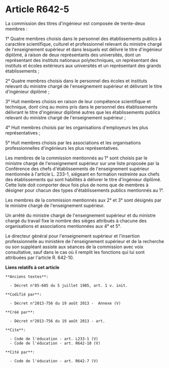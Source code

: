 # Article R642-5

La commission des titres d'ingénieur est composée de trente-deux membres : 

1° Quatre membres choisis dans le personnel des établissements publics à caractère scientifique, culturel et professionnel
relevant du ministre chargé de l'enseignement supérieur et dans lesquels est délivré le titre d'ingénieur diplômé, à raison
de deux représentants des universités, dont un représentant des instituts nationaux polytechniques, un représentant des
instituts et écoles extérieurs aux universités et un représentant des grands établissements ; 

2° Quatre membres choisis dans le personnel des écoles et instituts relevant du ministre chargé de l'enseignement supérieur
et délivrant le titre d'ingénieur diplômé ; 

3° Huit membres choisis en raison de leur compétence scientifique et technique, dont cinq au moins pris dans le personnel des
établissements délivrant le titre d'ingénieur diplômé autres que les établissements publics relevant du ministre chargé de
l'enseignement supérieur ; 

4° Huit membres choisis par les organisations d'employeurs les plus représentatives ; 

5° Huit membres choisis par les associations et les organisations professionnelles d'ingénieurs les plus représentatives. 

Les membres de la commission mentionnés au 1° sont choisis par le ministre chargé de l'enseignement supérieur sur une liste
proposée par la Conférence des chefs d'établissements de l'enseignement supérieur mentionnée à l'article L. 233-1, siégeant
en formation restreinte aux chefs des établissements qui sont habilités à délivrer le titre d'ingénieur diplômé. Cette liste
doit comporter deux fois plus de noms que de membres à désigner pour chacun des types d'établissements publics mentionnés au
1°. 

Les membres de la commission mentionnés aux 2° et 3° sont désignés par le ministre chargé de l'enseignement supérieur. 

Un arrêté du ministre chargé de l'enseignement supérieur et du ministre chargé du travail fixe le nombre des sièges attribués
à chacune des organisations et associations mentionnées aux 4° et 5°. 

Le directeur général pour l'enseignement supérieur et l'insertion professionnelle au ministère de l'enseignement supérieur et
de la recherche ou son suppléant assiste aux séances de la commission avec voix consultative, sauf dans le cas où il remplit
les fonctions qui lui sont attribuées par l'article R. 642-10.

**Liens relatifs à cet article**

	**Anciens textes**:

	  - Décret n°85-685 du 5 juillet 1985, art. 1 v. init.

	**Codifié par**:

	  - Décret n°2013-756 du 19 août 2013 -  Annexe (V)

	**Créé par**:

	  - Décret n°2013-756 du 19 août 2013 - art.

	**Cite**:

	  - Code de l'éducation - art. L233-1 (V)
	  - Code de l'éducation - art. R642-10 (V)

	**Cité par**:

	  - Code de l'éducation - art. R642-7 (V)
